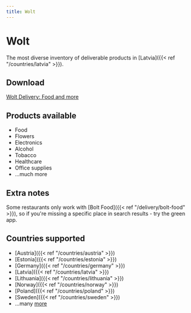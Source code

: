 ```yaml
---
title: Wolt
---
```


# Wolt
The most diverse inventory of deliverable products in [Latvia]({{< ref "/countries/latvia" >}}).

## Download
[Wolt Delivery: Food and more](https://wolt.com/)

## Products available
- Food
- Flowers
- Electronics
- Alcohol
- Tobacco
- Healthcare
- Office supplies
- ...much more

## Extra notes
Some restaurants only work with [Bolt Food]({{< ref "/delivery/bolt-food" >}}), so if you're missing a specific place in search results - try the green app.

## Countries supported
- [Austria]({{< ref "/countries/austria" >}})
- [Estonia]({{< ref "/countries/estonia" >}})
- [Germany]({{< ref "/countries/germany" >}})
- [Latvia]({{< ref "/countries/latvia" >}})
- [Lithuania]({{< ref "/countries/lithuania" >}})
- [Norway]({{< ref "/countries/norway" >}})
- [Poland]({{< ref "/countries/poland" >}})
- [Sweden]({{< ref "/countries/sweden" >}})
- ...many [more](https://wolt.com/) 
